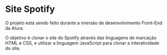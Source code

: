 # **Site Spotify**

O projeto está sendo feito durante a imersão de desenvolvimento Front-End da Alura.

O objetivo é clonar o site do Spotify através das linguagens de marcação HTML e CSS, e utilizar a linguagem JavaScript para clonar a interatividade do site.
